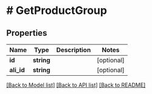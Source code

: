 # # GetProductGroup

## Properties

Name | Type | Description | Notes
------------ | ------------- | ------------- | -------------
**id** | **string** |  | [optional]
**ali_id** | **string** |  | [optional]

[[Back to Model list]](../../README.md#models) [[Back to API list]](../../README.md#endpoints) [[Back to README]](../../README.md)
